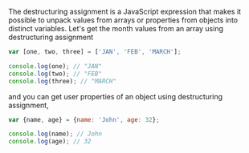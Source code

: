 
  The destructuring assignment is a JavaScript expression that makes it possible to unpack values from arrays or properties from objects into distinct variables.
  Let's get the month values from an array using destructuring assignment

  ```javascript
  var [one, two, three] = ['JAN', 'FEB', 'MARCH'];

  console.log(one); // "JAN"
  console.log(two); // "FEB"
  console.log(three); // "MARCH"
  ```

  and you can get user properties of an object using destructuring assignment,

  ```javascript
  var {name, age} = {name: 'John', age: 32};

  console.log(name); // John
  console.log(age); // 32
  ```
